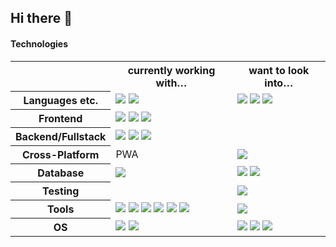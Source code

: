 ## Hi there 👋

#### Technologies

<table>
  <tr>
    <th></th>
    <th>currently working with…</th>
    <th>want to look into…</th>
  </tr>
  <tr>
    <th>Languages etc.</th>
    <td>
      <img src="https://skillicons.dev/icons?i=js"/>
      <img src="https://skillicons.dev/icons?i=ts"/>
    </td>
    <td>
      <img src="https://skillicons.dev/icons?i=dart"/>
      <img src="https://skillicons.dev/icons?i=bash"/>
      <img src="https://skillicons.dev/icons?i=python"/>
    </td>
  </tr>
  <tr>
    <th>Frontend</th>
    <td>
      <img src="https://skillicons.dev/icons?i=html"/>
      <img src="https://skillicons.dev/icons?i=css"/>
      <img src="https://skillicons.dev/icons?i=react"/>
    </td>
    <td></td>
  </tr>
  <tr>
    <th>Backend/Fullstack</th>
    <td>
      <img src="https://skillicons.dev/icons?i=nodejs"/>
      <img src="https://skillicons.dev/icons?i=express"/>
      <img src="https://skillicons.dev/icons?i=nextjs"/>
    </td>
    <td></td>
  </tr>
  <tr>
    <th>Cross-Platform</th>
    <td>
      <span>PWA</span>
    </td>
    <td>
      <img src="https://skillicons.dev/icons?i=flutter"/>
    </td>
  </tr>
  <tr>
    <th>Database</th>
    <td>
      <img src="https://skillicons.dev/icons?i=sqlite"/>
    </td>
    <td>
      <img src="https://skillicons.dev/icons?i=mysql"/> 
      <img src="https://skillicons.dev/icons?i=postgres"/>
    </td>
  </tr>
  <tr>
    <th>Testing</th>
    <td></td>
    <td>
      <img src="https://skillicons.dev/icons?i=vitest"/>
    </td>
  </tr>
  <tr>
    <th>Tools</th>
    <td>
      <img src="https://skillicons.dev/icons?i=vscode"/>
      <img src="https://skillicons.dev/icons?i=git"/>
      <img src="https://skillicons.dev/icons?i=github"/>
      <img src="https://skillicons.dev/icons?i=vite"/>
      <img src="https://skillicons.dev/icons?i=nginx"/>
      <img src="https://skillicons.dev/icons?i=docker"/>
    </td>
    <td>
      <img src="https://skillicons.dev/icons?i=cloudflare"/>
    </td>
  </tr>
  <tr>
    <th>OS</th>
    <td>
      <img src="https://skillicons.dev/icons?i=apple"/>
      <img src="https://skillicons.dev/icons?i=raspberrypi"/>
    </td>
    <td>
      <img src="https://skillicons.dev/icons?i=linux"/>
      <img src="https://skillicons.dev/icons?i=ubuntu"/>
      <img src="https://skillicons.dev/icons?i=mint"/>
    </td>
  </tr>
</table>